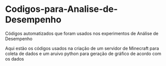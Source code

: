 # Codigos-para-Analise-de-Desempenho
Códigos automatizados que foram usados nos experimentos de Análise de Desempenho

Aqui estão os códigos usados na criação de um servidor de Minecraft para coleta de dados e um aruivo python para geração de gráfico de acordo com os dados
